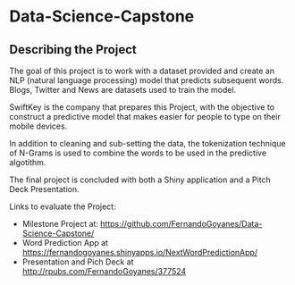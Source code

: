  # Data-Science-Capstone

## Describing the Project

The goal of this project is to work with a dataset provided and create an NLP (natural language processing) model that predicts subsequent words. Blogs, Twitter and News are datasets used to train the model.

SwiftKey is the company that prepares this Project, with the objective to construct a predictive model that makes easier for people to type on their mobile devices.

In addition to cleaning and sub-setting the data, the tokenization technique of N-Grams is used to combine the words to be used in the predictive algotithm.

The final project is concluded with both a Shiny application and a Pitch Deck Presentation.

Links to evaluate the Project:

 * Milestone Project at: https://github.com/FernandoGoyanes/Data-Science-Capstone/ 
 * Word Prediction App at https://fernandogoyanes.shinyapps.io/NextWordPredictionApp/
 * Presentation and Pich Deck at http://rpubs.com/FernandoGoyanes/377524
